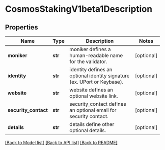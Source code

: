 # CosmosStakingV1beta1Description

## Properties
Name | Type | Description | Notes
------------ | ------------- | ------------- | -------------
**moniker** | **str** | moniker defines a human-readable name for the validator. | [optional] 
**identity** | **str** | identity defines an optional identity signature (ex. UPort or Keybase). | [optional] 
**website** | **str** | website defines an optional website link. | [optional] 
**security_contact** | **str** | security_contact defines an optional email for security contact. | [optional] 
**details** | **str** | details define other optional details. | [optional] 

[[Back to Model list]](../README.md#documentation-for-models) [[Back to API list]](../README.md#documentation-for-api-endpoints) [[Back to README]](../README.md)

